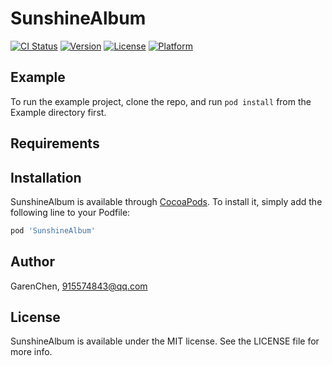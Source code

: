 # SunshineAlbum

[![CI Status](http://img.shields.io/travis/GarenChen/SunshineAlbum.svg?style=flat)](https://travis-ci.org/GarenChen/SunshineAlbum)
[![Version](https://img.shields.io/cocoapods/v/SunshineAlbum.svg?style=flat)](http://cocoapods.org/pods/SunshineAlbum)
[![License](https://img.shields.io/cocoapods/l/SunshineAlbum.svg?style=flat)](http://cocoapods.org/pods/SunshineAlbum)
[![Platform](https://img.shields.io/cocoapods/p/SunshineAlbum.svg?style=flat)](http://cocoapods.org/pods/SunshineAlbum)

## Example

To run the example project, clone the repo, and run `pod install` from the Example directory first.

## Requirements

## Installation

SunshineAlbum is available through [CocoaPods](http://cocoapods.org). To install
it, simply add the following line to your Podfile:

```ruby
pod 'SunshineAlbum'
```

## Author

GarenChen, 915574843@qq.com

## License

SunshineAlbum is available under the MIT license. See the LICENSE file for more info.
